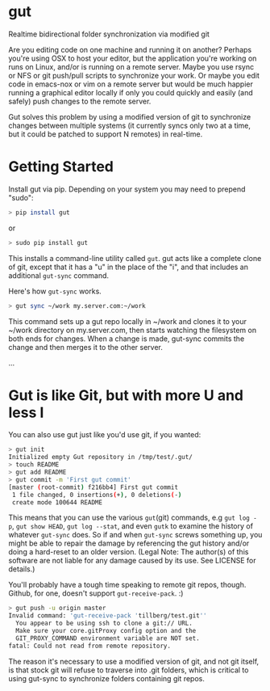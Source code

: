 gut
===

Realtime bidirectional folder synchronization via modified git

Are you editing code on one machine and running it on another? Perhaps you're using
OSX to host your editor, but the application you're working on runs on Linux, and/or
is running on a remote server. Maybe you use rsync or NFS or git push/pull scripts
to synchronize your work. Or maybe you edit code in emacs-nox or vim on a remote
server but would be much happier running a graphical editor locally if only you could
quickly and easily (and safely) push changes to the remote server.

Gut solves this problem by using a modified version of git to synchronize changes
between multiple systems (it currently syncs only two at a time, but it could be
patched to support N remotes) in real-time.

Getting Started
===============

Install gut via pip. Depending on your system you may need to prepend "sudo":

```sh
> pip install gut
```

or

```sh
> sudo pip install gut
```

This installs a command-line utility called `gut`. gut acts like a complete clone
of git, except that it has a "u" in the place of the "i", and that includes an
additional `gut-sync` command.

Here's how `gut-sync` works.

```sh
> gut sync ~/work my.server.com:~/work
```

This command sets up a gut repo locally in ~/work and clones it to your ~/work
directory on my.server.com, then starts watching the filesystem on both ends for
changes. When a change is made, gut-sync commits the change and then merges it
to the other server.

...


Gut is like Git, but with more U and less I
===========================================

You can also use gut just like you'd use git, if you wanted:

```sh
> gut init
Initialized empty Gut repository in /tmp/test/.gut/
> touch README
> gut add README
> gut commit -m 'First gut commit'
[master (root-commit) f216bb4] First gut commit
 1 file changed, 0 insertions(+), 0 deletions(-)
 create mode 100644 README
```

This means that you can use the various `gut`(git) commands, e.g `gut log -p`,
`gut show HEAD`, `gut log --stat`, and even `gutk` to examine the history of
whatever `gut-sync` does. So if and when `gut-sync` screws something up, you
might be able to repair the damage by referencing the gut history and/or doing
a hard-reset to an older version. (Legal Note: The author(s) of this software
are not liable for any damage caused by its use. See LICENSE for details.)

You'll probably have a tough time speaking to remote git repos, though. Github,
for one, doesn't support `gut-receive-pack`. :)

```sh
> gut push -u origin master
Invalid command: 'gut-receive-pack 'tillberg/test.git''
  You appear to be using ssh to clone a git:// URL.
  Make sure your core.gitProxy config option and the
  GIT_PROXY_COMMAND environment variable are NOT set.
fatal: Could not read from remote repository.
```

The reason it's necessary to use a modified version of git, and not git itself,
is that stock git will refuse to traverse into .git folders, which is critical
to using gut-sync to synchronize folders containing git repos.
